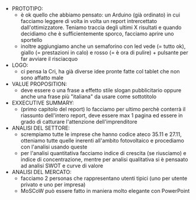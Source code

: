 - PROTOTIPO:
	- è ok quello che abbiamo pensato: un Arduino (già ordinato) in cui facciamo leggere di volta in volta un report intrercettato dall'ottimizzatore. Teniamo traccia degli ultimi X risultati e quando decidiamo che è sufficientemente sporco, facciamo aprire uno sportello
	- inoltre aggiungiamo anche un semaforino con led vede (= tutto ok), giallo (= prestazioni in calo) e rosso (= è ora di pulire) + pulsante per far avviare il risciacquo
- LOGO:
	- ci pensa la Cri, ha già diverse idee pronte fatte col tablet che non sono affatto male
- VALUE PROPOSITION:
	- deve essere o una frase a effetto stile slogan pubblicitario oppure anche una frase più "italiana" da usare come sottotitolo
- EXXECUTIVE SUMMARY:
	- (primo capitolo del report) lo facciamo per ultimo perchè conterrà il riassunto dell'intero report, deve essere max 1 pagina ed essere in grado di catturare l'attenzione dell'imprenditore
- ANALISI DEL SETTORE:
	- scrempiamo tutte le imprese che hanno codice ateco 35.11 e 27.11, otteniamo tutte quelle inerenti all'ambito fotovoltaico e procediamo con l'analisi usando queste
	- per l'analisi quantitativa facciamo indice di crescita (se riusciamo) e indice di concentrazione, mentre per analisi qualitativa si è pensaato ad analisi SWOT e curve di valore
- ANALISI DEL MERCATO:
	- facciamo 2 personas che rappresentano utenti tipici (uno per utente privato e uno per impresa)
	- MoSCoW può essere fatto in maniera molto elegante con PowerPoint